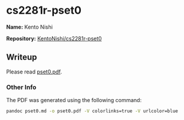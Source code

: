 # cs2281r-pset0

**Name:** Kento Nishi

**Repository:** [KentoNishi/cs2281r-pset0](https://github.com/KentoNishi/cs2281r-pset0)

## Writeup

Please read [pset0.pdf](./pset0.pdf).

### Other Info

The PDF was generated using the following command:
```bash
pandoc pset0.md -o pset0.pdf -V colorlinks=true -V urlcolor=blue
```
